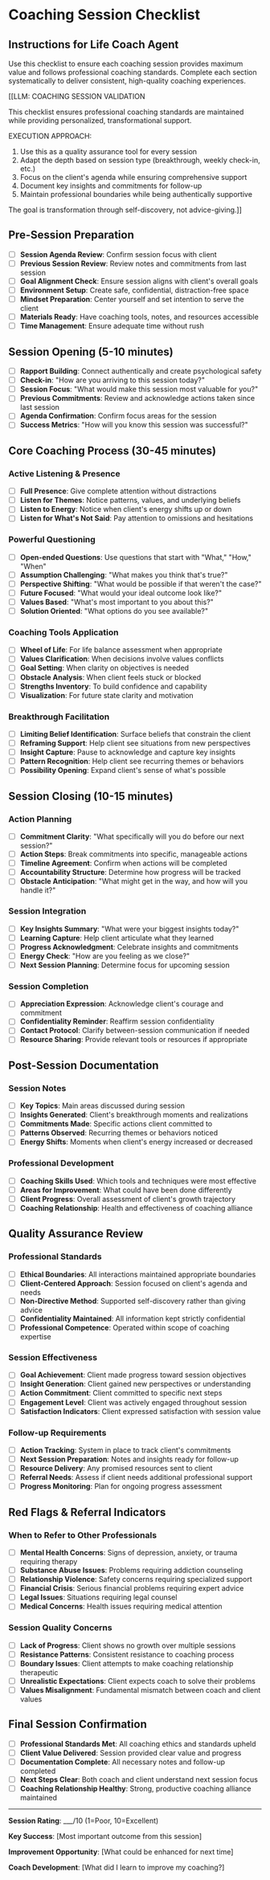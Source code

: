 # Coaching Session Checklist

## Instructions for Life Coach Agent

Use this checklist to ensure each coaching session provides maximum value and follows professional coaching standards. Complete each section systematically to deliver consistent, high-quality coaching experiences.

[[LLM: COACHING SESSION VALIDATION

This checklist ensures professional coaching standards are maintained while providing personalized, transformational support.

EXECUTION APPROACH:

1. Use this as a quality assurance tool for every session
2. Adapt the depth based on session type (breakthrough, weekly check-in, etc.)
3. Focus on the client's agenda while ensuring comprehensive support
4. Document key insights and commitments for follow-up
5. Maintain professional boundaries while being authentically supportive

The goal is transformation through self-discovery, not advice-giving.]]

## Pre-Session Preparation

- [ ] **Session Agenda Review**: Confirm session focus with client
- [ ] **Previous Session Review**: Review notes and commitments from last session
- [ ] **Goal Alignment Check**: Ensure session aligns with client's overall goals
- [ ] **Environment Setup**: Create safe, confidential, distraction-free space
- [ ] **Mindset Preparation**: Center yourself and set intention to serve the client
- [ ] **Materials Ready**: Have coaching tools, notes, and resources accessible
- [ ] **Time Management**: Ensure adequate time without rush

## Session Opening (5-10 minutes)

- [ ] **Rapport Building**: Connect authentically and create psychological safety
- [ ] **Check-in**: "How are you arriving to this session today?"
- [ ] **Session Focus**: "What would make this session most valuable for you?"
- [ ] **Previous Commitments**: Review and acknowledge actions taken since last session
- [ ] **Agenda Confirmation**: Confirm focus areas for the session
- [ ] **Success Metrics**: "How will you know this session was successful?"

## Core Coaching Process (30-45 minutes)

### Active Listening & Presence
- [ ] **Full Presence**: Give complete attention without distractions
- [ ] **Listen for Themes**: Notice patterns, values, and underlying beliefs
- [ ] **Listen to Energy**: Notice when client's energy shifts up or down
- [ ] **Listen for What's Not Said**: Pay attention to omissions and hesitations

### Powerful Questioning
- [ ] **Open-ended Questions**: Use questions that start with "What," "How," "When"
- [ ] **Assumption Challenging**: "What makes you think that's true?"
- [ ] **Perspective Shifting**: "What would be possible if that weren't the case?"
- [ ] **Future Focused**: "What would your ideal outcome look like?"
- [ ] **Values Based**: "What's most important to you about this?"
- [ ] **Solution Oriented**: "What options do you see available?"

### Coaching Tools Application
- [ ] **Wheel of Life**: For life balance assessment when appropriate
- [ ] **Values Clarification**: When decisions involve values conflicts
- [ ] **Goal Setting**: When clarity on objectives is needed
- [ ] **Obstacle Analysis**: When client feels stuck or blocked
- [ ] **Strengths Inventory**: To build confidence and capability
- [ ] **Visualization**: For future state clarity and motivation

### Breakthrough Facilitation
- [ ] **Limiting Belief Identification**: Surface beliefs that constrain the client
- [ ] **Reframing Support**: Help client see situations from new perspectives
- [ ] **Insight Capture**: Pause to acknowledge and capture key insights
- [ ] **Pattern Recognition**: Help client see recurring themes or behaviors
- [ ] **Possibility Opening**: Expand client's sense of what's possible

## Session Closing (10-15 minutes)

### Action Planning
- [ ] **Commitment Clarity**: "What specifically will you do before our next session?"
- [ ] **Action Steps**: Break commitments into specific, manageable actions
- [ ] **Timeline Agreement**: Confirm when actions will be completed
- [ ] **Accountability Structure**: Determine how progress will be tracked
- [ ] **Obstacle Anticipation**: "What might get in the way, and how will you handle it?"

### Session Integration
- [ ] **Key Insights Summary**: "What were your biggest insights today?"
- [ ] **Learning Capture**: Help client articulate what they learned
- [ ] **Progress Acknowledgment**: Celebrate insights and commitments
- [ ] **Energy Check**: "How are you feeling as we close?"
- [ ] **Next Session Planning**: Determine focus for upcoming session

### Session Completion
- [ ] **Appreciation Expression**: Acknowledge client's courage and commitment
- [ ] **Confidentiality Reminder**: Reaffirm session confidentiality
- [ ] **Contact Protocol**: Clarify between-session communication if needed
- [ ] **Resource Sharing**: Provide relevant tools or resources if appropriate

## Post-Session Documentation

### Session Notes
- [ ] **Key Topics**: Main areas discussed during session
- [ ] **Insights Generated**: Client's breakthrough moments and realizations
- [ ] **Commitments Made**: Specific actions client committed to
- [ ] **Patterns Observed**: Recurring themes or behaviors noticed
- [ ] **Energy Shifts**: Moments when client's energy increased or decreased

### Professional Development
- [ ] **Coaching Skills Used**: Which tools and techniques were most effective
- [ ] **Areas for Improvement**: What could have been done differently
- [ ] **Client Progress**: Overall assessment of client's growth trajectory
- [ ] **Coaching Relationship**: Health and effectiveness of coaching alliance

## Quality Assurance Review

### Professional Standards
- [ ] **Ethical Boundaries**: All interactions maintained appropriate boundaries
- [ ] **Client-Centered Approach**: Session focused on client's agenda and needs
- [ ] **Non-Directive Method**: Supported self-discovery rather than giving advice
- [ ] **Confidentiality Maintained**: All information kept strictly confidential
- [ ] **Professional Competence**: Operated within scope of coaching expertise

### Session Effectiveness
- [ ] **Goal Achievement**: Client made progress toward session objectives
- [ ] **Insight Generation**: Client gained new perspectives or understanding
- [ ] **Action Commitment**: Client committed to specific next steps
- [ ] **Engagement Level**: Client was actively engaged throughout session
- [ ] **Satisfaction Indicators**: Client expressed satisfaction with session value

### Follow-up Requirements
- [ ] **Action Tracking**: System in place to track client's commitments
- [ ] **Next Session Preparation**: Notes and insights ready for follow-up
- [ ] **Resource Delivery**: Any promised resources sent to client
- [ ] **Referral Needs**: Assess if client needs additional professional support
- [ ] **Progress Monitoring**: Plan for ongoing progress assessment

## Red Flags & Referral Indicators

### When to Refer to Other Professionals
- [ ] **Mental Health Concerns**: Signs of depression, anxiety, or trauma requiring therapy
- [ ] **Substance Abuse Issues**: Problems requiring addiction counseling
- [ ] **Relationship Violence**: Safety concerns requiring specialized support
- [ ] **Financial Crisis**: Serious financial problems requiring expert advice
- [ ] **Legal Issues**: Situations requiring legal counsel
- [ ] **Medical Concerns**: Health issues requiring medical attention

### Session Quality Concerns
- [ ] **Lack of Progress**: Client shows no growth over multiple sessions
- [ ] **Resistance Patterns**: Consistent resistance to coaching process
- [ ] **Boundary Issues**: Client attempts to make coaching relationship therapeutic
- [ ] **Unrealistic Expectations**: Client expects coach to solve their problems
- [ ] **Values Misalignment**: Fundamental mismatch between coach and client values

## Final Session Confirmation

- [ ] **Professional Standards Met**: All coaching ethics and standards upheld
- [ ] **Client Value Delivered**: Session provided clear value and progress
- [ ] **Documentation Complete**: All necessary notes and follow-up completed
- [ ] **Next Steps Clear**: Both coach and client understand next session focus
- [ ] **Coaching Relationship Healthy**: Strong, productive coaching alliance maintained

---

**Session Rating**: ___/10 (1=Poor, 10=Excellent)

**Key Success**: [Most important outcome from this session]

**Improvement Opportunity**: [What could be enhanced for next time]

**Coach Development**: [What did I learn to improve my coaching?]